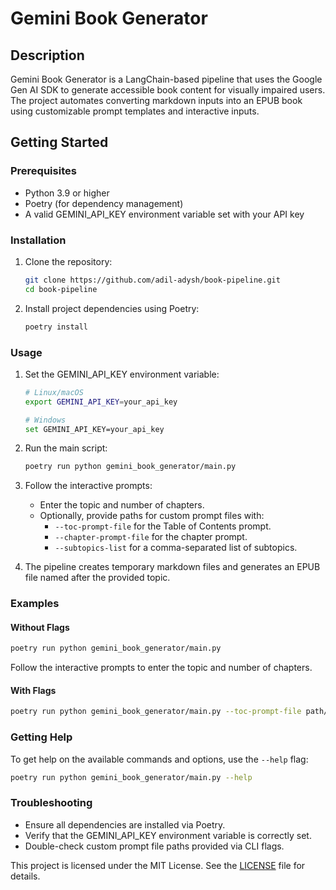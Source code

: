 # Gemini Book Generator

## Description

Gemini Book Generator is a LangChain-based pipeline that uses the Google Gen AI SDK to generate accessible book content for visually impaired users. The project automates converting markdown inputs into an EPUB book using customizable prompt templates and interactive inputs.

## Getting Started

### Prerequisites

- Python 3.9 or higher
- Poetry (for dependency management)
- A valid GEMINI_API_KEY environment variable set with your API key

### Installation

1. Clone the repository:

    ```bash
    git clone https://github.com/adil-adysh/book-pipeline.git
    cd book-pipeline
    ```

2. Install project dependencies using Poetry:

    ```bash
    poetry install
    ```

### Usage

1. Set the GEMINI_API_KEY environment variable:

    ```bash
    # Linux/macOS
    export GEMINI_API_KEY=your_api_key

    # Windows
    set GEMINI_API_KEY=your_api_key
    ```

2. Run the main script:

    ```bash
    poetry run python gemini_book_generator/main.py
    ```

3. Follow the interactive prompts:
    - Enter the topic and number of chapters.
    - Optionally, provide paths for custom prompt files with:
        - `--toc-prompt-file` for the Table of Contents prompt.
        - `--chapter-prompt-file` for the chapter prompt.
        - `--subtopics-list` for a comma-separated list of subtopics.

4. The pipeline creates temporary markdown files and generates an EPUB file named after the provided topic.

### Examples

#### Without Flags

```bash
poetry run python gemini_book_generator/main.py
```

Follow the interactive prompts to enter the topic and number of chapters.

#### With Flags

```bash
poetry run python gemini_book_generator/main.py --toc-prompt-file path/to/toc_prompt.txt --chapter-prompt-file path/to/chapter_prompt.txt --subtopics-list "subtopic1,subtopic2,subtopic3"
```

### Getting Help

To get help on the available commands and options, use the `--help` flag:

```bash
poetry run python gemini_book_generator/main.py --help
```

### Troubleshooting

- Ensure all dependencies are installed via Poetry.
- Verify that the GEMINI_API_KEY environment variable is correctly set.
- Double-check custom prompt file paths provided via CLI flags.

This project is licensed under the MIT License. See the [LICENSE](./LICENSE) file for details.
